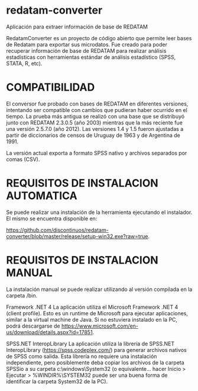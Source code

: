 ﻿# redatam-converter
Aplicación para extraer información de base de REDATAM

RedatamConverter es un proyecto de código abierto que permite leer bases de Redatam para exportar sus microdatos. Fue creado para poder recuperar información de base de REDATAM para realizar análisis estadísticas con herramientas estándar de análisis estadístico (SPSS, STATA, R, etc).

# COMPATIBILIDAD

El conversor fue probado con bases de REDATAM en diferentes versiones, intentando ser compatible con cambios que pudieran haber ocurrido en el tiempo. La prueba más antigua se realizó con una base que se distribuyó junto con REDATAM  2.3.0.5 (año 2003) mientras que la más reciente fue una versión 2.5.7.0 (año 2012). Las versiones 1.4 y 1.5 fueron ajustadas a partir de diccionarios de censos de Uruguay de 1963 y de Argentina de 1991.

La versión actual exporta a formato SPSS nativo y archivos separados por comas (CSV). 

# REQUISITOS DE INSTALACION AUTOMATICA

Se puede realizar una instalación de la herramienta ejecutando el instalador. El mismo se encuentra disponible en:

https://github.com/discontinuos/redatam-converter/blob/master/release/setup-win32.exe?raw=true.

# REQUISITOS DE INSTALACION MANUAL

La instalación manual se puede realizar utilizando al versión compilada en la carpeta /bin.

Framework .NET 4 
La aplicación utiliza el Microsoft Framework .NET 4 (client profile). Esto es un runtime de Microsoft para ejecutar aplicaciones, similar a la virtual machine de Java. Si no estuviera instalado en la PC, podrá descargarse de https://www.microsoft.com/en-us/download/details.aspx?id=17851.

SPSS.NET InteropLibrary 
La aplicación utiliza la librería de SPSS.NET InteropLibrary (https://spss.codeplex.com/) para generar archivos nativos de SPSS como salida. Esta librería no requiere una instalación independiente, pero posiblemente deba copiar los archivos de la carpeta SPSSio a su carpeta c:\windows\System32 (o equivalente... hacer Inicio > Ejecutar > %WINDIR%\SYSTEM32 <enter> puede ser una buena forma de identificar la carpeta System32 de la PC).